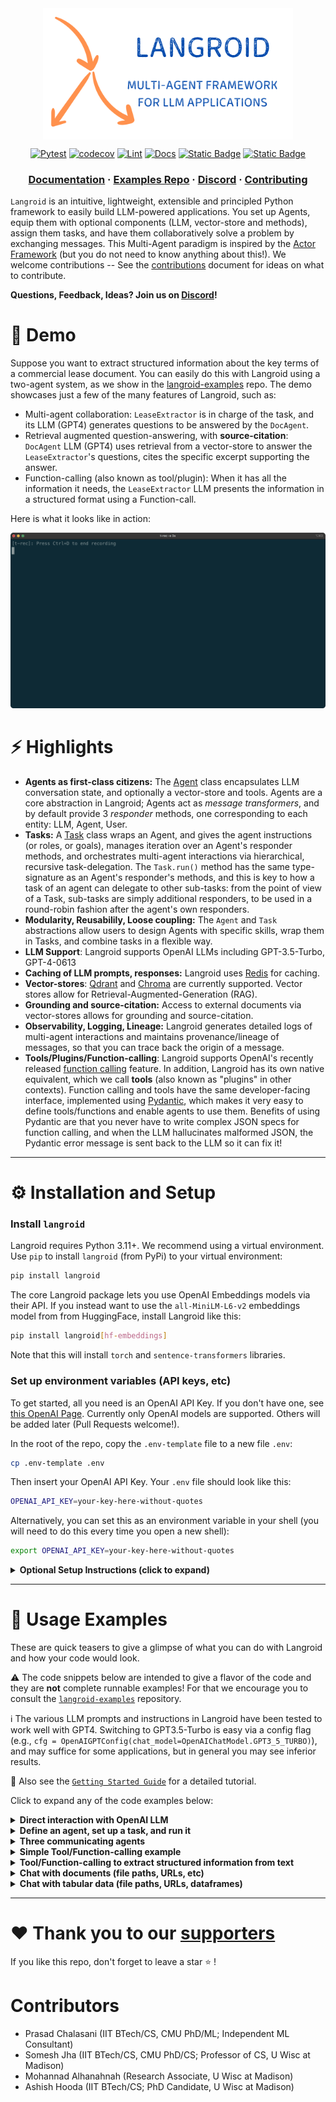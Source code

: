 <div align="center">
  <img src="docs/assets/langroid-card-lambda-ossem-rust-1200-630.png" alt="Logo" 
        width="400" align="center">
</div>

<div align="center">

[![Pytest](https://github.com/langroid/langroid/actions/workflows/pytest.yml/badge.svg)](https://github.com/langroid/langroid/actions/workflows/pytest.yml)
[![codecov](https://codecov.io/gh/langroid/langroid/branch/main/graph/badge.svg?token=H94BX5F0TE)](https://codecov.io/gh/langroid/langroid)
[![Lint](https://github.com/langroid/langroid/actions/workflows/validate.yml/badge.svg)](https://github.com/langroid/langroid/actions/workflows/validate.yml)
[![Docs](https://github.com/langroid/langroid/actions/workflows/mkdocs-deploy.yml/badge.svg)](https://github.com/langroid/langroid/actions/workflows/mkdocs-deploy.yml)
[![Static Badge](https://img.shields.io/badge/Documentation-blue?link=https%3A%2F%2Flangroid.github.io%2Flangroid%2F&link=https%3A%2F%2Flangroid.github.io%2Flangroid%2F)](https://langroid.github.io/langroid)
[![Static Badge](https://img.shields.io/badge/Discord-orange?logoColor=orange&link=https%3A%2F%2Fdiscord.gg%2FZU36McDgDs)](https://discord.gg/ZU36McDgDs)


</div>

<h3 align="center">
  <a target="_blank" 
    href="https://langroid.github.io/langroid/" rel="dofollow">
      <strong>Documentation</strong></a>
  &middot;
  <a target="_blank" href="https://github.com/langroid/langroid-examples" rel="dofollow">
      <strong>Examples Repo</strong></a>
  &middot;
  <a target="_blank" href="https://discord.gg/ZU36McDgDs" rel="dofollow">
      <strong>Discord</strong></a>
  &middot;
  <a target="_blank" href="./CONTRIBUTING.md" rel="dofollow">
      <strong>Contributing</strong></a>

  <br />
</h3>

`Langroid` is an intuitive, lightweight, extensible and principled
Python framework to easily build LLM-powered applications. 
You set up Agents, equip them with optional components (LLM, 
vector-store and methods), assign them tasks, and have them 
collaboratively solve a problem by exchanging messages. 
This Multi-Agent paradigm is inspired by the
[Actor Framework](https://en.wikipedia.org/wiki/Actor_model)
(but you do not need to know anything about this!).
We welcome contributions -- See the [contributions](./CONTRIBUTING.md) document
for ideas on what to contribute.

**Questions, Feedback, Ideas? Join us on [Discord](https://discord.gg/ZU36McDgDs)!**

# :rocket: Demo
Suppose you want to extract structured information about the key terms 
of a commercial lease document. You can easily do this with Langroid using a two-agent system,
as we show in the [langroid-examples](https://github.com/langroid/langroid-examples/blob/main/examples/docqa/chat_multi_extract.py) repo.
The demo showcases just a few of the many features of Langroid, such as:
- Multi-agent collaboration: `LeaseExtractor` is in charge of the task, and its LLM (GPT4) generates questions 
to be answered by the `DocAgent`.
- Retrieval augmented question-answering, with **source-citation**: `DocAgent` LLM (GPT4) uses retrieval from a vector-store to 
answer the `LeaseExtractor`'s questions, cites the specific excerpt supporting the answer. 
- Function-calling (also known as tool/plugin): When it has all the information it 
needs, the `LeaseExtractor` LLM presents the information in a structured 
format using a Function-call. 

Here is what it looks like in action:

![Demo](docs/assets/demos/lease-extractor-demo.gif)


# :zap: Highlights

- **Agents as first-class citizens:** The [Agent](https://langroid.github.io/langroid/reference/agent/base/#langroid.agent.base.Agent) class encapsulates LLM conversation state,
  and optionally a vector-store and tools. Agents are a core abstraction in Langroid;
  Agents act as _message transformers_, and by default provide 3 _responder_ methods, one corresponding to each entity: LLM, Agent, User.
- **Tasks:** A [Task](https://langroid.github.io/langroid/reference/agent/task/) class wraps an Agent, and gives the agent instructions (or roles, or goals), 
  manages iteration over an Agent's responder methods, 
  and orchestrates multi-agent interactions via hierarchical, recursive
  task-delegation. The `Task.run()` method has the same 
  type-signature as an Agent's responder's methods, and this is key to how 
  a task of an agent can delegate to other sub-tasks: from the point of view of a Task,
  sub-tasks are simply additional responders, to be used in a round-robin fashion 
  after the agent's own responders.
- **Modularity, Reusabilily, Loose coupling:** The `Agent` and `Task` abstractions allow users to design
  Agents with specific skills, wrap them in Tasks, and combine tasks in a flexible way.
- **LLM Support**: Langroid supports OpenAI LLMs including GPT-3.5-Turbo,
  GPT-4-0613
- **Caching of LLM prompts, responses:** Langroid uses [Redis](https://redis.com/try-free/) for caching.
- **Vector-stores**: [Qdrant](https://qdrant.tech/) and [Chroma](https://www.trychroma.com/) are currently supported.
  Vector stores allow for Retrieval-Augmented-Generation (RAG).
- **Grounding and source-citation:** Access to external documents via vector-stores 
   allows for grounding and source-citation.
- **Observability, Logging, Lineage:** Langroid generates detailed logs of multi-agent interactions and
  maintains provenance/lineage of messages, so that you can trace back
  the origin of a message.
- **Tools/Plugins/Function-calling**: Langroid supports OpenAI's recently
  released [function calling](https://platform.openai.com/docs/guides/gpt/function-calling)
  feature. In addition, Langroid has its own native equivalent, which we
  call **tools** (also known as "plugins" in other contexts). Function
  calling and tools have the same developer-facing interface, implemented
  using [Pydantic](https://docs.pydantic.dev/latest/),
  which makes it very easy to define tools/functions and enable agents
  to use them. Benefits of using Pydantic are that you never have to write
  complex JSON specs for function calling, and when the LLM
  hallucinates malformed JSON, the Pydantic error message is sent back to
  the LLM so it can fix it!

--- 

# :gear: Installation and Setup

### Install `langroid`
Langroid requires Python 3.11+. We recommend using a virtual environment.
Use `pip` to install `langroid` (from PyPi) to your virtual environment:
```bash
pip install langroid
```
The core Langroid package lets you use OpenAI Embeddings models via their API. 
If you instead want to use the `all-MiniLM-L6-v2` embeddings model
from from HuggingFace, install Langroid like this:
```bash
pip install langroid[hf-embeddings]
```
Note that this will install `torch` and `sentence-transformers` libraries.

### Set up environment variables (API keys, etc)

To get started, all you need is an OpenAI API Key.
If you don't have one, see [this OpenAI Page](https://help.openai.com/en/collections/3675940-getting-started-with-openai-api).
Currently only OpenAI models are supported. Others will be added later
(Pull Requests welcome!).

In the root of the repo, copy the `.env-template` file to a new file `.env`: 
```bash
cp .env-template .env
```
Then insert your OpenAI API Key. 
Your `.env` file should look like this:
```bash
OPENAI_API_KEY=your-key-here-without-quotes
````

Alternatively, you can set this as an environment variable in your shell
(you will need to do this every time you open a new shell):
```bash
export OPENAI_API_KEY=your-key-here-without-quotes
```


<details>
<summary><b>Optional Setup Instructions (click to expand) </b></summary>

All of the below are optional and not strictly needed to run any of the examples.

- **Qdrant** Vector Store API Key, URL. This is only required if you want to use Qdrant cloud.
  You can sign up for a free 1GB account at [Qdrant cloud](https://cloud.qdrant.io).
  If you skip setting up these, Langroid will use Qdrant in local-storage mode.
  Alternatively [Chroma](https://docs.trychroma.com/) is also currently supported. 
  We use the local-storage version of Chroma, so there is no need for an API key.
- **Redis** Password, host, port: This is optional, and only needed to cache LLM API responses
  using Redis Cloud. Redis [offers](https://redis.com/try-free/) a free 30MB Redis account
  which is more than sufficient to try out Langroid and even beyond.
  If you don't set up these, Langroid will use a pure-python 
  Redis in-memory cache via the [Fakeredis](https://fakeredis.readthedocs.io/en/latest/) library.
- **Momento** Serverless Caching of LLM API responses (as an alternative to Redis). 
   To use Momento instead of Redis, simply enter your Momento Token in the `.env` file,
   as the value of `MOMENTO_AUTH_TOKEN` (see example file below).
- **GitHub** Personal Access Token (required for apps that need to analyze git
  repos; token-based API calls are less rate-limited). See this
  [GitHub page](https://docs.github.com/en/authentication/keeping-your-account-and-data-secure/managing-your-personal-access-tokens).

If you add all of these optional variables, your `.env` file should look like this:
```bash
OPENAI_API_KEY=your-key-here-without-quotes
GITHUB_ACCESS_TOKEN=your-personal-access-token-no-quotes
REDIS_PASSWORD=your-redis-password-no-quotes
REDIS_HOST=your-redis-hostname-no-quotes
REDIS_PORT=your-redis-port-no-quotes
MOMENTO_AUTH_TOKEN=your-momento-token-no-quotes # instead of REDIS* variables
QDRANT_API_KEY=your-key
QDRANT_API_URL=https://your.url.here:6333 # note port number must be included
```
</details>

---

# :tada: Usage Examples

These are quick teasers to give a glimpse of what you can do with Langroid
and how your code would look. 

:warning: The code snippets below are intended to give a flavor of the code
and they are **not** complete runnable examples! For that we encourage you to 
consult the [`langroid-examples`](https://github.com/langroid/langroid-examples) 
repository.

:information_source: The various LLM prompts and instructions in Langroid
have been tested to work well with GPT4.
Switching to GPT3.5-Turbo is easy via a config flag
(e.g., `cfg = OpenAIGPTConfig(chat_model=OpenAIChatModel.GPT3_5_TURBO)`),
and may suffice for some applications, but in general you may see inferior results.


:book: Also see the
[`Getting Started Guide`](https://langroid.github.io/langroid/quick-start/)
for a detailed tutorial.

Click to expand any of the code examples below:

<details>
<summary> <b> Direct interaction with OpenAI LLM </b> </summary>

```python
from langroid.language_models.openai_gpt import ( 
        OpenAIGPTConfig, OpenAIChatModel, OpenAIGPT,
)
from langroid.language_models.base import LLMMessage, Role

cfg = OpenAIGPTConfig(chat_model=OpenAIChatModel.GPT4)

mdl = OpenAIGPT(cfg)

messages = [
  LLMMessage(content="You are a helpful assistant",  role=Role.SYSTEM), 
  LLMMessage(content="What is the capital of Ontario?",  role=Role.USER),
]
response = mdl.chat(messages, max_tokens=200)
print(response.message)
```
</details>

<details>
<summary> <b> Define an agent, set up a task, and run it </b> </summary>

```python
from langroid.agent.chat_agent import ChatAgent, ChatAgentConfig
from langroid.agent.task import Task
from langroid.language_models.openai_gpt import OpenAIChatModel, OpenAIGPTConfig

config = ChatAgentConfig(
    llm = OpenAIGPTConfig(
        chat_model=OpenAIChatModel.GPT4,
    ),
    vecdb=None, # no vector store
)
agent = ChatAgent(config)
# get response from agent's LLM, and put this in an interactive loop...
# answer = agent.llm_response("What is the capital of Ontario?")
  # ... OR instead, set up a task (which has a built-in loop) and run it
task = Task(agent, name="Bot") 
task.run() # ... a loop seeking response from LLM or User at each turn
```
</details>

<details>
<summary><b> Three communicating agents </b></summary>

```python

A toy numbers game, where when given a number `n`:
- `repeater_agent`'s LLM simply returns `n`,
- `even_agent`'s LLM returns `n/2` if `n` is even, else says "DO-NOT-KNOW"
- `odd_agent`'s LLM returns `3*n+1` if `n` is odd, else says "DO-NOT-KNOW"

First define the 3 agents, and set up their tasks with instructions:

```python
from langroid.utils.constants import NO_ANSWER
from langroid.agent.chat_agent import ChatAgent, ChatAgentConfig
from langroid.agent.task import Task
from langroid.language_models.openai_gpt import OpenAIChatModel, OpenAIGPTConfig
config = ChatAgentConfig(
    llm = OpenAIGPTConfig(
        chat_model=OpenAIChatModel.GPT4,
    ),
    vecdb = None,
)
repeater_agent = ChatAgent(config)
repeater_task = Task(
    repeater_agent,
    name = "Repeater",
    system_message="""
    Your job is to repeat whatever number you receive.
    """,
    llm_delegate=True, # LLM takes charge of task
    single_round=False, 
)
even_agent = ChatAgent(config)
even_task = Task(
    even_agent,
    name = "EvenHandler",
    system_message=f"""
    You will be given a number. 
    If it is even, divide by 2 and say the result, nothing else.
    If it is odd, say {NO_ANSWER}
    """,
    single_round=True,  # task done after 1 step() with valid response
)

odd_agent = ChatAgent(config)
odd_task = Task(
    odd_agent,
    name = "OddHandler",
    system_message=f"""
    You will be given a number n. 
    If it is odd, return (n*3+1), say nothing else. 
    If it is even, say {NO_ANSWER}
    """,
    single_round=True,  # task done after 1 step() with valid response
)
```
Then add the `even_task` and `odd_task` as sub-tasks of `repeater_task`, 
and run the `repeater_task`, kicking it off with a number as input:
```python
repeater_task.add_sub_task([even_task, odd_task])
repeater_task.run("3")
```

</details>

<details>
<summary><b> Simple Tool/Function-calling example </b></summary>

Langroid leverages Pydantic to support OpenAI's
[Function-calling API](https://platform.openai.com/docs/guides/gpt/function-calling)
as well as its own native tools. The benefits are that you don't have to write
any JSON to specify the schema, and also if the LLM hallucinates a malformed
tool syntax, Langroid sends the Pydantic validation error (suitiably sanitized) 
to the LLM so it can fix it!

Simple example: Say the agent has a secret list of numbers, 
and we want the LLM to find the smallest number in the list. 
We want to give the LLM a `probe` tool/function which takes a
single number `n` as argument. The tool handler method in the agent
returns how many numbers in its list are at most `n`.

First define the tool using Langroid's `ToolMessage` class:


```python
from langroid.agent.tool_message import ToolMessage
class ProbeTool(ToolMessage):
  request: str = "probe" # specifies which agent method handles this tool
  purpose: str = """
        To find how many numbers in my list are less than or equal to  
        the <number> you specify.
        """ # description used to instruct the LLM on when/how to use the tool
  number: int  # required argument to the tool
```

Then define a `SpyGameAgent` as a subclass of `ChatAgent`, 
with a method `probe` that handles this tool:

```python
from langroid.agent.chat_agent import ChatAgent, ChatAgentConfig
class SpyGameAgent(ChatAgent):
  def __init__(self, config: ChatAgentConfig):
    super().__init__(config)
    self.numbers = [3, 4, 8, 11, 15, 25, 40, 80, 90]

  def probe(self, msg: ProbeTool) -> str:
    # return how many numbers in self.numbers are less or equal to msg.number
    return str(len([n for n in self.numbers if n <= msg.number]))
```

We then instantiate the agent and enable it to use and respond to the tool:

```python
from langroid.language_models.openai_gpt import OpenAIChatModel, OpenAIGPTConfig
spy_game_agent = SpyGameAgent(
    ChatAgentConfig(
        name="Spy",
        llm = OpenAIGPTConfig(
            chat_model=OpenAIChatModel.GPT4,
        ),
        vecdb=None,
        use_tools=False, #  don't use Langroid native tool
        use_functions_api=True, # use OpenAI function-call API
    )
)
spy_game_agent.enable_message(ProbeTool)
```

For a full working example see the
[chat-agent-tool.py](https://github.com/langroid/langroid-examples/blob/main/examples/quick-start/chat-agent-tool.py)
script in the `langroid-examples` repo.
</details>

<details>
<summary> <b>Tool/Function-calling to extract structured information from text </b> </summary>

Suppose you want an agent to extract 
the key terms of a lease, from a lease document, as a nested JSON structure.
First define the desired structure via Pydantic models:

```python
from pydantic import BaseModel
class LeasePeriod(BaseModel):
    start_date: str
    end_date: str


class LeaseFinancials(BaseModel):
    monthly_rent: str
    deposit: str

class Lease(BaseModel):
    period: LeasePeriod
    financials: LeaseFinancials
    address: str
```

Then define the `LeaseMessage` tool as a subclass of Langroid's `ToolMessage`.
Note the tool has a required argument `terms` of type `Lease`:

```python
class LeaseMessage(ToolMessage):
    request: str = "lease_info"
    purpose: str = """
        Collect information about a Commercial Lease.
        """
    terms: Lease
```

Then define a `LeaseExtractorAgent` with a method `lease_info` that handles this tool,
instantiate the agent, and enable it to use and respond to this tool:

```python
class LeaseExtractorAgent(ChatAgent):
    def lease_info(self, message: LeaseMessage) -> str:
        print(
            f"""
        DONE! Successfully extracted Lease Info:
        {message.terms}
        """
        )
        return json.dumps(message.terms.dict())
    
lease_extractor_agent = LeaseExtractorAgent(
  ChatAgentConfig(
    llm=OpenAIGPTConfig(),
    use_functions_api=False,
    use_tools=True,
  )
)
lease_extractor_agent.enable_message(LeaseMessage)
```

See the [`chat_multi_extract.py`](https://github.com/langroid/langroid-examples/blob/main/examples/docqa/chat_multi_extract.py)
script in the `langroid-examples` repo for a full working example.
</details>

<details>
<summary><b> Chat with documents (file paths, URLs, etc) </b></summary>

Langroid provides a specialized agent class `DocChatAgent` for this purpose.
It incorporates document sharding, embedding, storage in a vector-DB, 
and retrieval-augmented query-answer generation.
Using this class to chat with a collection of documents is easy.
First create a `DocChatAgentConfig` instance, with a 
`doc_paths` field that specifies the documents to chat with.

```python
from langroid.agent.doc_chat_agent import DocChatAgentConfig
config = DocChatAgentConfig(
  doc_paths = [
    "https://en.wikipedia.org/wiki/Language_model",
    "https://en.wikipedia.org/wiki/N-gram_language_model",
    "/path/to/my/notes-on-language-models.txt",
  ]
  llm = OpenAIGPTConfig(
    chat_model=OpenAIChatModel.GPT4,
  ),
  vecdb=VectorStoreConfig(
    type="qdrant",
  ),
)
```

Then instantiate the `DocChatAgent`, ingest the docs into the vector-store:

```python
agent = DocChatAgent(config)
agent.ingest()
```
Then we can either ask the agent one-off questions,
```python
agent.chat("What is a language model?")
```
or wrap it in a `Task` and run an interactive loop with the user:
```python
from langroid.task import Task
task = Task(agent)
task.run()
```

See full working scripts in the 
[`docqa`](https://github.com/langroid/langroid-examples/tree/main/examples/docqa)
folder of the `langroid-examples` repo.
</details>

<details>
<summary><b> Chat with tabular data (file paths, URLs, dataframes) </b></summary>
Import some modules:

```python
from langroid.agent.special.table_chat_agent import TableChatAgent, TableChatAgentConfig
from langroid.agent.task import Task
from langroid.language_models.openai_gpt import OpenAIChatModel, OpenAIGPTConfig
```

Set up a `TableChatAgent` for a data file, URL or dataframe
(Ensure the data table has a header row; the delimiter/separator is auto-detected):
```python
dataset =  "https://archive.ics.uci.edu/ml/machine-learning-databases/wine-quality/winequality-red.csv"
# or dataset = "/path/to/my/data.csv"
# or dataset = pd.read_csv("/path/to/my/data.csv")
agent = TableChatAgent(
    config=TableChatAgentConfig(
        data=dataset,  
        llm=OpenAIGPTConfig(
            chat_model=OpenAIChatModel.GPT4,
        ),
    )
)
```
Set up a task, and ask one-off questions like this: 

```python
task = Task(
  agent, 
  name = "DataAssistant",
  default_human_response="", # to avoid waiting for user input
)
result = task.run(
  "What is the average alcohol content of wines with a quality rating above 7?",
  turns=2 # return after user question, LLM fun-call/tool response, Agent code-exec result
) 
print(result.content)
```
Or alternatively, set up a task and run it in an interactive loop with the user:

```python
task = Task(agent, name="DataAssistant")
task.run()
``` 

For a full working example see the 
[`data_chat.py`](https://github.com/langroid/langroid-examples/tree/main/examples/data-qa/table_chat.py)
script in the `langroid-examples` repo.


</details>

---

# :heart: Thank you to our [supporters](https://github.com/langroid/langroid/stargazers)

If you like this repo, don't forget to leave a star :star: !

# Contributors

- Prasad Chalasani (IIT BTech/CS, CMU PhD/ML; Independent ML Consultant)
- Somesh Jha (IIT BTech/CS, CMU PhD/CS; Professor of CS, U Wisc at Madison)
- Mohannad Alhanahnah (Research Associate, U Wisc at Madison)
- Ashish Hooda (IIT BTech/CS; PhD Candidate, U Wisc at Madison)

